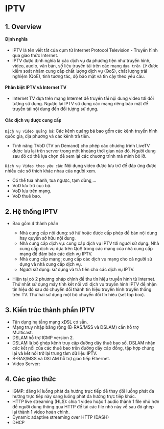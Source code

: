 # IPTV
## 1. Overview
#### Định nghĩa
- IPTV là tên viết tắt của cụm từ Internet Protocol Television - Truyền hình qua giao thức Internet.
- IPTV được định nghĩa là các dịch vụ đa phương tiện như truyền hình, video, audio, văn bản, số liệu truyền tải trên các mạng `dựa trên IP` được kiểm soát nhằm cung cấp chất lượng dịch vụ (QoS), chất lượng trải nghiệm (QoE), tính tương tác, độ bảo mật và tin cậy theo yêu cầu.


#### Phân biệt IPTV và Internet TV
- Internet TV dựa trên mạng Internet để truyền tải nội dung video tới đối tượng sử dụng. Ngược lại IPTV sử dụng các mạng riêng bảo mật để truyền tải nội dung đến đối tượng sử dụng.

#### Các dịch vụ được cung cấp
`Dịch vụ video quảng bá`: Các kênh quảng bá bao gồm các kênh truyền hình quốc gia, địa phương và các kênh trả tiền.
- Tính năng TVoD (TV on Demand) cho phép các chương trình LiveTV được lưu lại trên server trong một khoảng thời gian nào đó. Người dùng sau đó có thể lựa chọn để xem lại các chương trình mà mình bỏ lỡ.

`Dịch vụ Video theo yêu cầu`: Nội dụng video được lưu trữ để đáp ứng được nhiều các sở thích khác nhau của người xem.
- Có thể tua nhanh, tua ngược, tạm dừng,...
- VoD lưu trữ cục bộ.
- VoD lưu trên mạng.
- VoD thuê bao.

## 2. Hệ thống IPTV
-  Bao gồm 4 thành phần 
   + Nhà cung cấp nội dung: sở hữ hoặc được cấp phép để bán nội dung hay quyền sở hữu nội dung.
   + Nhà cung cấp dịch vụ: cung cấp dịch vụ IPTV tới người sử dụng. Nhà cung cấp dịch vụ dựa trên QoS trong các mạng của nhà cung cấp mạng để đảm bảo các dịch vụ IPTV.
   + Nhà cung cấp mạng: cung cấp các dịch vụ mạng cho cả người sử dụng và nhà cung cấp dịch vụ.
   + Người sử dụng: sử dụng và trả tiền cho các dịch vụ IPTV.

- Hiện tại có 2 phương pháp chính để thu tín hiệu truyền hình từ Internet. Thứ nhất sử dụng máy tính kết nối với dịch vụ truyền hình IPTV để nhận tín hiệu đó sau đó chuyển đổi thành tín hiệu truyền hình truyền thống trên TV. Thứ hai sử dụng một bộ chuyển đổi tín hiêu (set top box).

## 3. Kiến trúc thành phần IPTV
- Tận dụng hạ tầng mạng xDSL có sẵn.
- Mạng truy nhập băng rộng (B-RAS/MSS và DSLAM) cần hỗ trợ MUlticast.
- DSLAM hỗ trợ IGMP version 2.
- DSLAM là bộ ghép kênh truy cập đường dây thuê bao số. DSLAM nhận các kết nối của các thuê bao trên đường dây cáp đồng, tập hợp chúng lại và kết nối trở lại trung tâm dữ liệu IPTV.
- B-RAS/MSS và DSLAM hỗ trợ giao tiếp Ethernet.
- Video Server: 

## 4. Các giao thức
- IGMP: đăng kí luồng phát đa hướng trực tiếp để thay đổi luồng phát đa hướng trực tiếp này sang luồng phát đa hướng trực tiếp khác.
- HTTP live streaming (HLS): chia 1 video hoặc 1 audio thành 1 file nhỏ hơn để người dùng thông qua HTTP để tải các file nhỏ này về sau đó ghép lại thành 1 video hoàn chỉnh.
- Dynamic adaptive streaming over HTTP (DASH)
- DHCP


